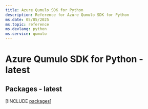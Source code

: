 ```yaml
---
title: Azure Qumulo SDK for Python
description: Reference for Azure Qumulo SDK for Python
ms.date: 05/05/2025
ms.topic: reference
ms.devlang: python
ms.service: qumulo
---
```

# Azure Qumulo SDK for Python - latest
## Packages - latest
[!INCLUDE [packages](qumulo-index.md)]